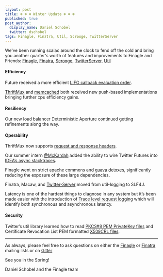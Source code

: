```yaml
---
layout: post
title: ❄️ ❄️ ❄️ Winter Update ❄️ ❄️ ❄️
published: true 
post_author:
  display_name: Daniel Schobel
  twitter: dschobel
tags: Finagle, Finatra, Util, Scrooge, TwitterServer
---
```


We've been running scalac around the clock to fend off the cold and bring you another quarter's
worth of features and improvements to Finagle and Friends: [Finagle](https://twitter.github.io/finagle/),
[Finatra](https://twitter.github.io/finatra/),
[Scrooge](https://twitter.github.io/scrooge),
[TwitterServer](https://twitter.github.io/twitter-server), 
[Util](https://twitter.github.io/util) 


#### Efficiency
Future received a more efficient [LIFO callback evaluation order](https://github.com/twitter/util/commit/e650dc5bd3dfbcee9a9ceb1bccf99ee591ea7101).

[ThriftMux](https://github.com/twitter/finagle/commit/d63186f147653b5c222e613ba50ae0686ab071e3) and [memcached](https://github.com/twitter/finagle/commit/2d37c2c1684132121f15423b2f08054785f8e29c) both received new push-based implementations bringing further cpu efficiency gains.

#### Resiliency

Our new load balancer [Deterministic Aperture](https://github.com/twitter/finagle/commit/1c1668da34f4dc5659fb3d872765c2b24fcc440e) continued getting refinements along the way.

#### Operability

ThriftMux now supports [request and response headers](https://github.com/twitter/finagle/commit/df5f10bd00b070809ea1f1995becc9bbac6c3089).

Our summer intern [@McKardah](https://twitter.com/mckardah) added the ability to wire Twitter Futures
into [IDEA’s async stacktraces](http://finagle.github.io/blog/2017/11/02/async-stack-traces/).

Finagle went on strict apache commons and [guava detoxes](http://finagle.github.io/blog/2017/12/12/guava-less/), significantly reducing the exposure of
these large dependencies.

Finatra, Macaw, and [Twitter-Server](https://github.com/twitter/twitter-server/commit/c458b88161f56768d0226c8419424f8365574b83) moved from util-logging to SLF4J.

Latency is one of the hardest things to diagnose in any system but it’s been made easier with the
introduction of [Trace level request logging](https://github.com/twitter/finagle/commit/203fed55335633173b2a36b98c30c55336baaf3a) which will identify both synchronous and asynchronous
latency.

#### Security
Twitter’s util library learned how to read [PKCS#8 PEM PrivateKey files](https://github.com/twitter/util/commit/23f4a6a049c55121a4cda34be3b947f3ea4bfc46) and Certificate Revocation List
PEM formatted [X509CRL files](https://github.com/twitter/util/commit/32d8cc8ac4fc4c1f9417df6ec6da392291eb4759).

------------

As always, please feel free to ask questions on
either the [Finagle](https://groups.google.com/forum/#!forum/finaglers) or
[Finatra](https://groups.google.com/forum/#!forum/finatra-users) mailing lists or on [Gitter](https://gitter.im/twitter/finagle)


See you in the Spring!

Daniel Schobel and the Finagle team
